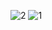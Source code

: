 ![2](https://github.com/Computer4062/arduino/assets/87608466/785450be-4e4e-410e-a0a1-ead0fbf250bc)
![1](https://github.com/Computer4062/arduino/assets/87608466/2ff460ef-3706-416d-9c55-a3257fa6eb01)
